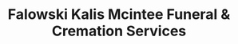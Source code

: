 ---
title: "Falowski Kalis Mcintee Funeral & Cremation Services"
url: /fort-lauderdale/falowski-kalis-mcintee-funeral-and-cremation-services/
shop: funeral directors
---